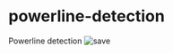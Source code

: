 # powerline-detection
Powerline detection
![save](https://user-images.githubusercontent.com/113963035/194805784-039261ce-2ef7-4878-aea4-c7f0b5a50301.png)
